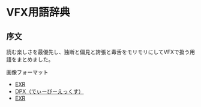 # VFX用語辞典

## 序文
読む楽しさを最優先し、独断と偏見と誇張と毒舌をモリモリにしてVFXで扱う用語をまとめました。


画像フォーマット
- [EXR](静止画ファイルフォーマット/EXR.md)
- [DPX（でぃーぴーえっくす）](静止画ファイルフォーマット/DPX.md)
- [EXR](静止画ファイルフォーマット/EXR.md)